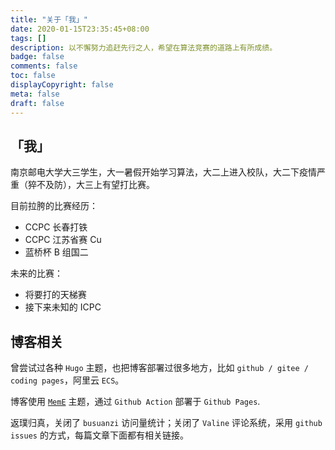 ```yaml
---
title: "关于「我」"
date: 2020-01-15T23:35:45+08:00
tags: []
description: 以不懈努力追赶先行之人，希望在算法竞赛的道路上有所成绩。
badge: false
comments: false
toc: false
displayCopyright: false
meta: false
draft: false
---
```


## 「我」

南京邮电大学大三学生，大一暑假开始学习算法，大二上进入校队，大二下疫情严重（猝不及防），大三上有望打比赛。

目前拉胯的比赛经历：

+ CCPC 长春打铁
+ CCPC 江苏省赛 Cu
+ 蓝桥杯 B 组国二

未来的比赛：

+ 将要打的天梯赛
+ 接下来未知的 ICPC

## 博客相关

曾尝试过各种 `Hugo` 主题，也把博客部署过很多地方，比如 `github / gitee / coding pages`，阿里云 `ECS`。

博客使用 [`MemE`](https://github.com/reuixiy/hugo-theme-meme) 主题，通过 `Github Action` 部署于 `Github Pages`.

返璞归真，关闭了 `busuanzi` 访问量统计；关闭了 `Valine` 评论系统，采用 `github issues` 的方式，每篇文章下面都有相关链接。